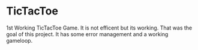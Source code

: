 # TicTacToe
1st Working TicTacToe Game. It is not efficent but its working. That was the goal of this project. It has some error management and a working gameloop.
